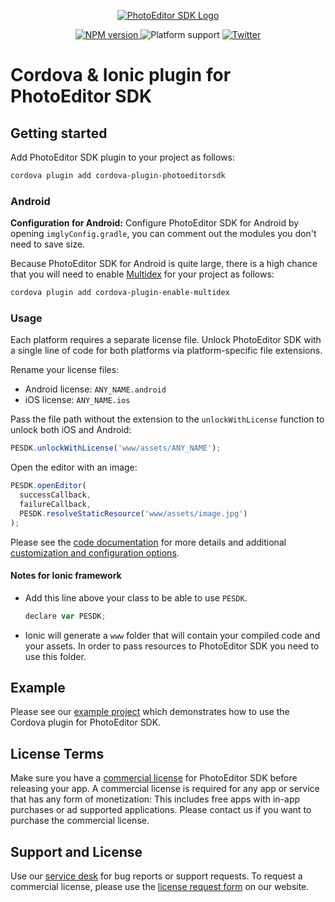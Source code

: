 <p align="center">
  <a href="https://www.photoeditorsdk.com/?utm_campaign=Projects&utm_source=Github&utm_medium=PESDK&utm_content=Cordova"><img src="http://static.photoeditorsdk.com/logo.png" alt="PhotoEditor SDK Logo"/></a>
</p>
<p align="center">
  <a href="https://npmjs.org/package/cordova-plugin-photoeditorsdk">
    <img src="https://img.shields.io/npm/v/cordova-plugin-photoeditorsdk.svg" alt="NPM version">
  </a>
  <img src="https://img.shields.io/badge/platforms-android%20|%20ios-lightgrey.svg" alt="Platform support">
  <a href="http://twitter.com/PhotoEditorSDK">
    <img src="https://img.shields.io/badge/twitter-@PhotoEditorSDK-blue.svg?style=flat" alt="Twitter">
  </a>
</p>

# Cordova & Ionic plugin for PhotoEditor SDK
## Getting started

Add PhotoEditor SDK plugin to your project as follows:

```sh
cordova plugin add cordova-plugin-photoeditorsdk
```

### Android

**Configuration for Android:**
Configure PhotoEditor SDK for Android by opening `imglyConfig.gradle`, you can comment out the modules you don't need to save size.

Because PhotoEditor SDK for Android is quite large, there is a high chance that you will need to enable [Multidex](https://developer.android.com/studio/build/multidex) for your project as follows:

```sh
cordova plugin add cordova-plugin-enable-multidex
```

### Usage

Each platform requires a separate license file. Unlock PhotoEditor SDK with a single line of code for both platforms via platform-specific file extensions.

Rename your license files:
- Android license: `ANY_NAME.android`
- iOS license: `ANY_NAME.ios`

Pass the file path without the extension to the `unlockWithLicense` function to unlock both iOS and Android:
```js
PESDK.unlockWithLicense('www/assets/ANY_NAME');
```

Open the editor with an image:
```js
PESDK.openEditor(
  successCallback,
  failureCallback,
  PESDK.resolveStaticResource('www/assets/image.jpg')
);
```

Please see the [code documentation](./types/index.d.ts) for more details and additional [customization and configuration options](./types/configuration.ts).

#### Notes for Ionic framework

- Add this line above your class to be able to use `PESDK`.
  ```js
  declare var PESDK;
  ```
- Ionic will generate a `www` folder that will contain your compiled code and your assets. In order to pass resources to PhotoEditor SDK you need to use this folder.

## Example

Please see our [example project](https://github.com/imgly/pesdk-cordova-demo) which demonstrates how to use the Cordova plugin for PhotoEditor SDK.

## License Terms

Make sure you have a [commercial license](https://account.photoeditorsdk.com/pricing/?utm_campaign=Projects&utm_source=Github&utm_medium=PESDK&utm_content=Cordova) for PhotoEditor SDK before releasing your app.
A commercial license is required for any app or service that has any form of monetization: This includes free apps with in-app purchases or ad supported applications. Please contact us if you want to purchase the commercial license.

## Support and License

Use our [service desk](http://support.photoeditorsdk.com) for bug reports or support requests. To request a commercial license, please use the [license request form](https://account.photoeditorsdk.com/pricing/?utm_campaign=Projects&utm_source=Github&utm_medium=PESDK&utm_content=Cordova) on our website.
